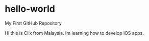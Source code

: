 # hello-world
My First GitHub Repository

Hi this is Clix from Malaysia.
Im learning how to develop iOS apps.
